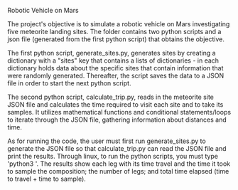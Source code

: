 Robotic Vehicle on Mars

The project's objective is to simulate a robotic vehicle on Mars investigating five meteorite landing sites. The folder contains two python scripts and a json file (generated from the first python script) that obtains the objective. 

The first python script, generate_sites.py, generates sites by creating a dictionary with a "sites" key that contains a lists of dictionaries - in each dictionary holds data about the specific sites that contain information that were randomly generated. Thereafter, the script saves the data to a JSON file in order to start the next python script.

The second python script, calculate_trip.py, reads in the meteorite site JSON file and calculates the time required to visit each site and to take its samples. It utilizes mathematical functions and conditional statements/loops to iterate through the JSON file, gathering information about distances and time. 

As for running the code, the user must first run generate_sites.py to generate the JSON file so that calculate_trip.py can read the JSON file and print the results. Through linux, to run the python scripts, you must type 'python3 <file>'. The results show each leg with its time travel and the time it took to sample the composition; the number of legs; and total time elapsed (time to travel + time to sample).  
